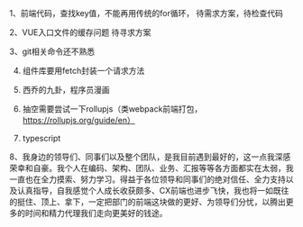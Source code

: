 1、前端代码，查找key值，不能再用传统的for循环，
    待需求方案，待检查代码

2、VUE入口文件的缓存问题
    待寻求方案

3、git相关命令还不熟悉

4. 组件库要用fetch封装一个请求方法

5. 西乔的九卦，程序员漫画

6. 抽空需要尝试一下rollupjs（类webpack前端打包，https://rollupjs.org/guide/en）

7. typescript

8、我身边的领导们、同事们以及整个团队，是我目前遇到最好的，这一点我深感荣幸和自豪。我个人在编码、架构、团队、业务、汇报等等各方面都实在太弱，我一直也在全力摸索、努力学习。得益于各位领导和同事们的绝对信任、全力支持以及认真指导，自我感觉个人成长收获颇多、CX前端也进步飞快，我也将一如既往的挺住、顶上、拿下，一定把部门的前端这块做的更好、为领导们分忧，以腾出更多的时间和精力代理我们走向更美好的钱途。
